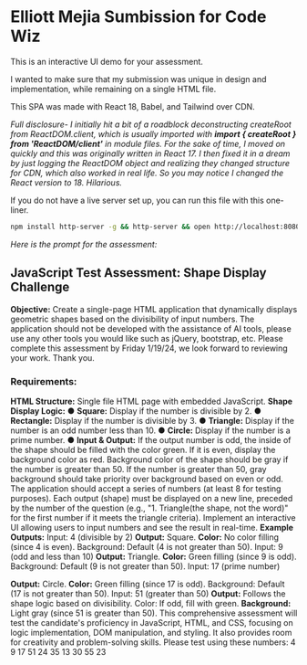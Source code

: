 # Elliott Mejia Sumbission for Code Wiz

This is an interactive UI demo for your assessment.

I wanted to make sure that my submission was unique in design and implementation, while remaining on a single HTML file.

This SPA was made with React 18, Babel, and Tailwind over CDN.

*Full disclosure- I initially hit a bit of a roadblock deconstructing createRoot from ReactDOM.client, which is usually imported with **import { createRoot } from 'ReactDOM/client'** in module files. For the sake of time, I moved on quickly and this was originally written in React 17. I then fixed it in a dream by just logging the ReactDOM object and realizing they changed structure for CDN, which also worked in real life. So you may notice I changed the React version to 18. Hilarious.*

If you do not have a live server set up, you can run this file with this one-liner.

```bash
npm install http-server -g && http-server && open http://localhost:8080
```

*Here is the prompt for the assessment:*

## JavaScript Test Assessment: Shape Display Challenge

**Objective:**
Create a single-page HTML application that dynamically displays geometric shapes based on the divisibility of input numbers. The application should not be developed with the assistance of AI tools, please use any other tools you would like such as jQuery, bootstrap, etc. Please complete this assessment by Friday 1/19/24, we look forward to reviewing your work. Thank you.

### Requirements:
**HTML Structure:** Single file HTML page with embedded JavaScript.
**Shape Display Logic:**
● **Square:** Display if the number is divisible by 2.
● **Rectangle:** Display if the number is divisible by 3.
● **Triangle:** Display if the number is an odd number less than 10.
● **Circle:** Display if the number is a prime number.
● **Input & Output:** If the output number is odd, the inside of the shape should be filled
with the color green. If it is even, display the background color as red. Background color of the shape should be gray if the number is greater than 50. If the number is greater than 50, gray background should take priority over background based on even or odd.
The application should accept a series of numbers (at least 8 for testing purposes).
Each output (shape) must be displayed on a new line, preceded by the number of the question (e.g., "1. Triangle(the shape, not the word)" for the first number if it meets the triangle criteria).
Implement an interactive UI allowing users to input numbers and see the result in real-time.
**Example Outputs:** Input: 4 (divisible by 2)
**Output:** Square.
**Color:** No color filling (since 4 is even). Background: Default (4 is not greater than 50). Input: 9 (odd and less than 10)
**Output:** Triangle.
**Color:** Green filling (since 9 is odd). Background: Default (9 is not greater than 50). Input: 17 (prime number)

**Output:** Circle.
**Color:** Green filling (since 17 is odd). Background: Default (17 is not greater than 50). Input: 51 (greater than 50)
**Output:** Follows the shape logic based on divisibility. Color: If odd, fill with green.
**Background:** Light gray (since 51 is greater than 50).
This comprehensive assessment will test the candidate's proficiency in JavaScript, HTML, and CSS, focusing on logic implementation, DOM manipulation, and styling. It also provides room for creativity and problem-solving skills.
Please test using these numbers: 4
9
17
51
24
35
13
30
55
23
